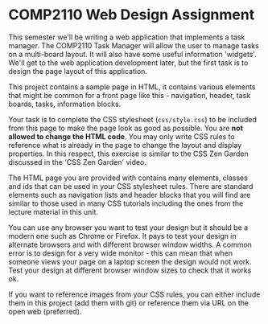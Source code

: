 # COMP2110 Web Design Assignment

This semester we'll be writing a web application that implements a task manager.
The COMP2110 Task Manager will allow the user to manage tasks on a multi-board
layout. It will also have some useful information 'widgets'.  We'll get 
to the web application development later, but the first
task is to design the page layout of this application.

This project contains a sample page in HTML, it contains various elements that
might be common for a front page like this - navigation, header, task boards, 
tasks, information blocks.

Your task is to complete the CSS stylesheet (`css/style.css`) to be included
from this page to make the page look as good as possible.  You are __not allowed
to change the HTML code__. You may only write CSS rules to reference what is
already in the page to change the layout and display properties. In this
respect, this exercise is similar to the CSS Zen Garden discussed in the 'CSS
Zen Garden' video.

The HTML page you are provided with contains many elements, classes and ids that
can be used in your CSS stylesheet rules.  There are standard elements such as
navigation lists and header blocks that you will find are similar to those used
in many CSS tutorials including the ones from the lecture material in this unit.  

You can use any browser you want to test your design but it should be a modern
one such as Chrome or Firefox.  It pays to test your design in alternate
browsers and with different browser window widths. A common error is to design
for a very wide monitor - this can mean that when someone views your page on a
laptop screen the design would not work.  Test your design at different browser
window sizes to check that it works ok.

If you want to reference images from your CSS rules, you can either include them
in this project (add them with git) or reference them via URL on the open
web (preferred).

